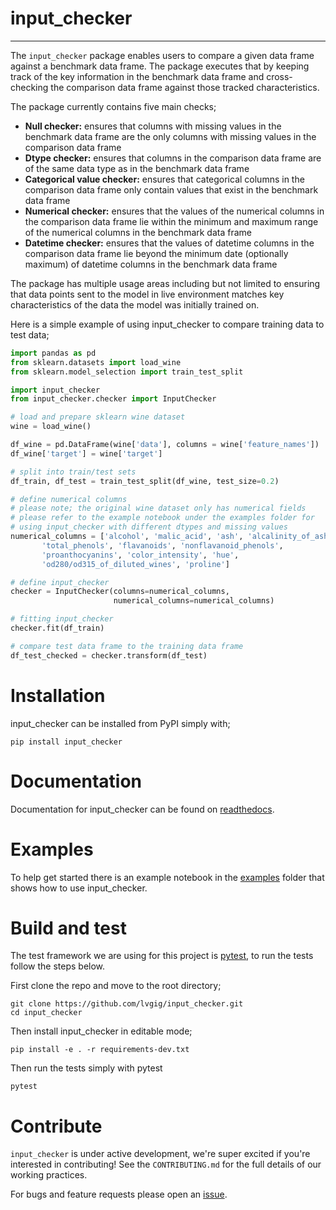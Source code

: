 # input_checker 

----

The `input_checker` package enables users to compare a given data frame against a benchmark data frame.
The package executes that by keeping track of the key information in the benchmark data frame and 
cross-checking the comparison data frame against those tracked characteristics.

The package currently contains five main checks;

- **Null checker:** ensures that columns with missing values in the benchmark data frame
are the only columns with missing values in the comparison data frame
- **Dtype checker:** ensures that columns in the comparison data frame are of the same data type as
in the benchmark data frame
- **Categorical value checker:** ensures that categorical columns in the comparison data frame only contain
values that exist in the benchmark data frame
- **Numerical checker:** ensures that the values of the numerical columns in
the comparison data frame lie within the minimum and maximum range of the numerical columns
in the benchmark data frame
- **Datetime checker:** ensures that the values of datetime columns in the
comparison data frame lie beyond the minimum date (optionally maximum) of datetime columns
in the benchmark data frame

The package has multiple usage areas including but not limited to ensuring that data points
sent to the model in live environment matches key characteristics of the data the model was 
initially trained on.

Here is a simple example of using input_checker to compare training data to test data;
```python
import pandas as pd
from sklearn.datasets import load_wine
from sklearn.model_selection import train_test_split

import input_checker
from input_checker.checker import InputChecker

# load and prepare sklearn wine dataset
wine = load_wine()

df_wine = pd.DataFrame(wine['data'], columns = wine['feature_names'])
df_wine['target'] = wine['target']

# split into train/test sets
df_train, df_test = train_test_split(df_wine, test_size=0.2)

# define numerical columns 
# please note; the original wine dataset only has numerical fields
# please refer to the example notebook under the examples folder for 
# using input_checker with different dtypes and missing values
numerical_columns = ['alcohol', 'malic_acid', 'ash', 'alcalinity_of_ash', 'magnesium',
       'total_phenols', 'flavanoids', 'nonflavanoid_phenols',
       'proanthocyanins', 'color_intensity', 'hue',
       'od280/od315_of_diluted_wines', 'proline']

# define input_checker
checker = InputChecker(columns=numerical_columns,
                       numerical_columns=numerical_columns) 

# fitting input_checker
checker.fit(df_train)

# compare test data frame to the training data frame
df_test_checked = checker.transform(df_test)
```

# Installation

input_checker can be installed from PyPI simply with;

 `pip install input_checker`

# Documentation

Documentation for input_checker can be found on [readthedocs](https://input_checker.readthedocs.io/en/latest/).

# Examples

To help get started there is an example notebook in the [examples](https://github.com/lvgig/input_checker/tree/master/examples) folder that shows how to use input_checker.

# Build and test

The test framework we are using for this project is [pytest](https://docs.pytest.org/en/stable/), to run the tests follow the steps below.

First clone the repo and move to the root directory;

```shell
git clone https://github.com/lvgig/input_checker.git
cd input_checker
```

Then install input_checker in editable mode;

```shell
pip install -e . -r requirements-dev.txt
```

Then run the tests simply with pytest

```shell
pytest
```

# Contribute

`input_checker` is under active development, we're super excited if you're interested in contributing! See the `CONTRIBUTING.md` for the full details of our working practices. 

For bugs and feature requests please open an [issue](https://github.com/lvgig/input_checker/issues).

